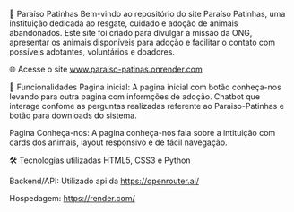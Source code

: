 🐾  Paraíso Patinhas
Bem-vindo ao repositório do site Paraíso Patinhas, uma instituição dedicada ao resgate, cuidado e adoção de animais abandonados. Este site foi criado para divulgar a missão da ONG, apresentar os animais disponíveis para adoção e facilitar o contato com possíveis adotantes, voluntários e doadores.

🌐  Acesse o site
www.paraiso-patinas.onrender.com

📌 Funcionalidades
Pagina inicial: A pagina inicial com botão conheça-nos levando para outra pagina com informções de adoção.
                Chatbot que interage confome as perguntas realizadas referente ao Paraiso-Patinhas e botão 
                para downloads do sistema.

Pagina Conheça-nos: A pagina conheça-nos fala sobre a intituição com cards dos animais, layout responsivo e de fácil navegação.
  

🛠️ Tecnologias utilizadas
HTML5, CSS3 e Python

Backend/API: Utilizado api da https://openrouter.ai/

Hospedagem: https://render.com/
